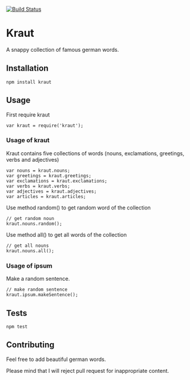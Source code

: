 [![Build Status](https://travis-ci.org/nicokoenig/kraut.svg?branch=master)](https://travis-ci.org/nicokoenig/kraut)

Kraut
=====

A snappy collection of famous german words.

## Installation

    npm install kraut

## Usage

First require kraut

    var kraut = require('kraut');

### Usage of kraut

Kraut contains five collections of words (nouns, exclamations, greetings, verbs and adjectives)

    var nouns = kraut.nouns;
    var greetings = kraut.greetings;
    var exclamations = kraut.exclamations;
    var verbs = kraut.verbs;
    var adjectives = kraut.adjectives;
    var articles = kraut.articles;

Use method random() to get random word of the collection
    
    // get random noun
    kraut.nouns.random();


Use method all() to get all words of the collection

    // get all nouns
    kraut.nouns.all();

### Usage of ipsum

Make a random sentence.

    // make random sentence
    kraut.ipsum.makeSentence();

## Tests

    npm test

## Contributing

Feel free to add beautiful german words. 

Please mind that I will reject pull request for inappropriate content.
